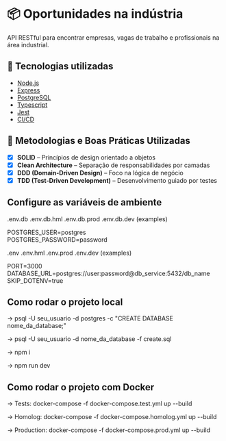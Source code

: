 # 📦 Oportunidades na indústria 

API RESTful para encontrar empresas, vagas de trabalho e profissionais na área industrial.

## 🚀 Tecnologias utilizadas

- [Node.js](https://nodejs.org/)
- [Express](https://expressjs.com/)
- [PostgreSQL](https://www.postgresql.org/)
- [Typescript](https://www.typescriptlang.org/)
- [Jest](https://jestjs.io/pt-BR/)
- [CI/CD](https://github.com/features/actions)

## 🧠 Metodologias e Boas Práticas Utilizadas

- [x] **SOLID** – Princípios de design orientado a objetos
- [x] **Clean Architecture** – Separação de responsabilidades por camadas
- [x] **DDD (Domain-Driven Design)** – Foco na lógica de negócio
- [x] **TDD (Test-Driven Development)** – Desenvolvimento guiado por testes

## Configure as variáveis de ambiente

.env.db .env.db.hml .env.db.prod .env.db.dev (examples)

POSTGRES_USER=postgres  
POSTGRES_PASSWORD=password  

.env .env.hml .env.prod .env.dev (examples)

PORT=3000  
DATABASE_URL=postgres://user:password@db_service:5432/db_name  
SKIP_DOTENV=true  

## Como rodar o projeto local

-> psql -U seu_usuario -d postgres -c "CREATE DATABASE nome_da_database;"

-> psql -U seu_usuario -d nome_da_database -f create.sql

-> npm i

-> npm run dev

## Como rodar o projeto com Docker

-> Tests: docker-compose -f docker-compose.test.yml up --build

-> Homolog: docker-compose -f docker-compose.homolog.yml up --build

-> Production: docker-compose -f docker-compose.prod.yml up --build


